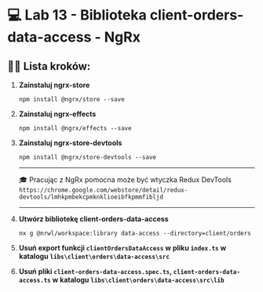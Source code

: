 # 💻 Lab 13 - Biblioteka client-orders-data-access - NgRx

## 🏋️‍♀️ Lista kroków:

1. **Zainstaluj ngrx-store**

   ```shell
   npm install @ngrx/store --save
   ```

2. **Zainstaluj ngrx-effects**

   ```shell
   npm install @ngrx/effects --save
   ```

3. **Zainstaluj ngrx-store-devtools**

   ```shell
   npm install @ngrx/store-devtools --save
   ```

    ---

   🎓 Pracując z NgRx pomocna może być wtyczka Redux DevTools `https://chrome.google.com/webstore/detail/redux-devtools/lmhkpmbekcpmknklioeibfkpmmfibljd`

    ---


4. **Utwórz bibliotekę client-orders-data-access**

   ```shell
   nx g @nrwl/workspace:library data-access --directory=client/orders
   ```

5. **Usuń export funkcji `clientOrdersDataAccess` w pliku `index.ts` w katalogu `libs\client\orders\data-access\src`**


6. **Usuń pliki `client-orders-data-access.spec.ts`, `client-orders-data-access.ts` w katalogu `libs\client\orders\data-access\src\lib`**
